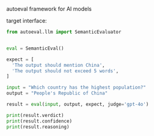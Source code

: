 autoeval framework for AI models


target interface:

```python
from autoeval.llm import SemanticEvaluator


eval = SemanticEval()

expect = [
  'The output should mention China',
  'The output should not exceed 5 words',
]

input = "Which country has the highest population?"
output = "People's Republic of China"

result = eval(input, output, expect, judge='gpt-4o')

print(result.verdict)
print(result.confidence)
print(result.reasoning)
```
